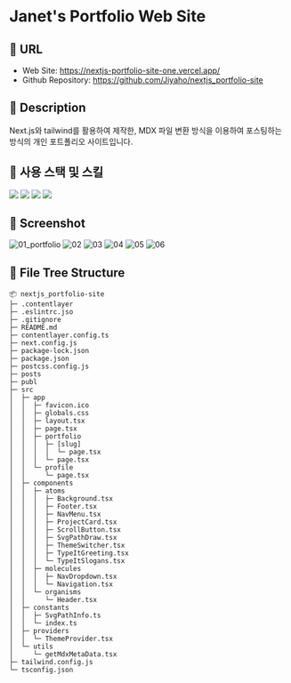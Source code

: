 # Janet's Portfolio Web Site

## 🔷 URL

- Web Site: https://nextjs-portfolio-site-one.vercel.app/
- Github Repository: https://github.com/Jiyaho/nextjs_portfolio-site

## 🔷 Description

Next.js와 tailwind를 활용하여 제작한, MDX 파일 변환 방식을 이용하여 포스팅하는 방식의 개인 포트폴리오 사이트입니다.

## 🔷 사용 스택 및 스킬

<div>
<img src="https://img.shields.io/badge/Next.js-000000?style=for-the-badge&logo=Next.js&logoColor=white" />
<img src="https://img.shields.io/badge/TypeScript-3178C6?style=for-the-badge&logo=TypeScript&logoColor=white" />
<img src="https://img.shields.io/badge/MDX-1B1F24?style=for-the-badge&logo=MDX&logoColor=white" />
<img src="https://img.shields.io/badge/Tailwind CSS-06B6D4?style=for-the-badge&logo=Tailwind CSS&logoColor=white" />

</div>

## 🔷 Screenshot

<img src="https://i.ibb.co/zRksPrB/01-portfolio.png" alt="01_portfolio" border="0">
<img src="https://i.ibb.co/x6c5K1G/02.png" alt="02" border="0">
<img src="https://i.ibb.co/b5KjtXL/03.png" alt="03" border="0">
<img src="https://i.ibb.co/RzqyN6D/04.png" alt="04" border="0">
<img src="https://i.ibb.co/m6t7kXk/05.png" alt="05" border="0">
<img src="https://i.ibb.co/LgWkvmT/06.png" alt="06" border="0">

## 🔷 File Tree Structure

```
📦 nextjs_portfolio-site
├─ .contentlayer
├─ .eslintrc.jso
├─ .gitignore
├─ README.md
├─ contentlayer.config.ts
├─ next.config.js
├─ package-lock.json
├─ package.json
├─ postcss.config.js
├─ posts
├─ publ
├─ src
│  ├─ app
│  │  ├─ favicon.ico
│  │  ├─ globals.css
│  │  ├─ layout.tsx
│  │  ├─ page.tsx
│  │  ├─ portfolio
│  │  │  ├─ [slug]
│  │  │  │  └─ page.tsx
│  │  │  └─ page.tsx
│  │  └─ profile
│  │     └─ page.tsx
│  ├─ components
│  │  ├─ atoms
│  │  │  ├─ Background.tsx
│  │  │  ├─ Footer.tsx
│  │  │  ├─ NavMenu.tsx
│  │  │  ├─ ProjectCard.tsx
│  │  │  ├─ ScrollButton.tsx
│  │  │  ├─ SvgPathDraw.tsx
│  │  │  ├─ ThemeSwitcher.tsx
│  │  │  ├─ TypeItGreeting.tsx
│  │  │  └─ TypeItSlogans.tsx
│  │  ├─ molecules
│  │  │  ├─ NavDropdown.tsx
│  │  │  └─ Navigation.tsx
│  │  └─ organisms
│  │     └─ Header.tsx
│  ├─ constants
│  │  ├─ SvgPathInfo.ts
│  │  └─ index.ts
│  ├─ providers
│  │  └─ ThemeProvider.tsx
│  └─ utils
│     └─ getMdxMetaData.tsx
├─ tailwind.config.js
└─ tsconfig.json
```
